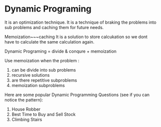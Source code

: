 # Dynamic Programing

It is an optimization technique. It is a technique of braking the problems into sub problems and caching them for future needs.

Memoization~~~caching
It is a solution to store calcukation so we dont have to calculate the same calculation again.

Dynamic Programing = divide & conqure + memoization  

Use memoization when the problem :  

1. can be divide into sub problems
2. recursive solutions
3. are there repetitive subproblems
4. memoization subproblems

Here are some popular Dynamic Programming Questions (see if you can notice the pattern):

1. House Robber
2. Best Time to Buy and Sell Stock
3. Climbing Stairs
